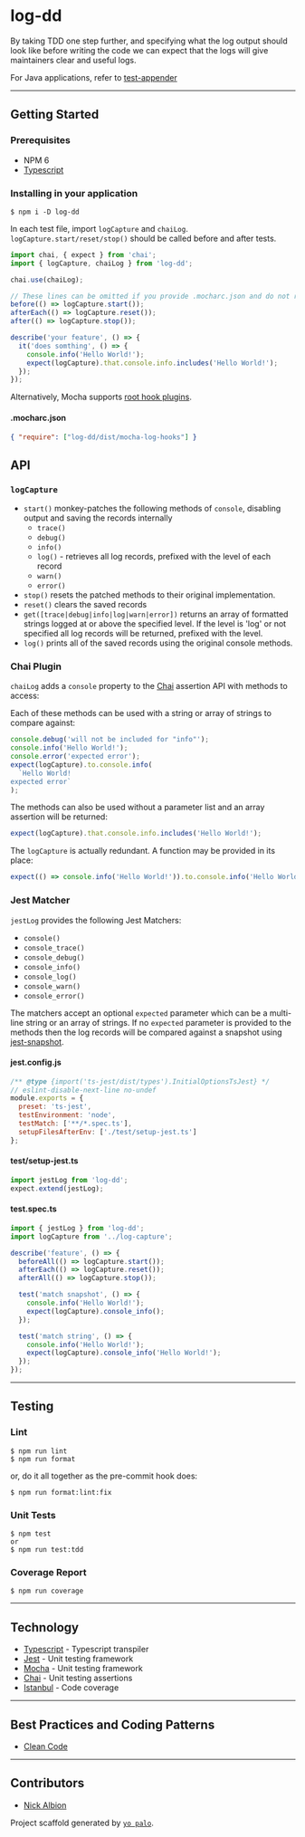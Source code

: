 # log-dd

By taking TDD one step further, and specifying what the log output should look like
before writing the code we can expect that the logs will give maintainers clear and useful logs.

For Java applications, refer to [test-appender](https://github.com/nalbion/test-appender)

___
## **Getting Started**

### Prerequisites

- NPM 6
- [Typescript](https://www.typescriptlang.org/)

### Installing in your application

    $ npm i -D log-dd

In each test file, import `logCapture` and `chaiLog`. `logCapture.start/reset/stop()` should be called before and after tests.
```javascript
import chai, { expect } from 'chai';
import { logCapture, chaiLog } from 'log-dd';

chai.use(chaiLog);

// These lines can be omitted if you provide .mocharc.json and do not run `mocha --watch`
before(() => logCapture.start());
afterEach(() => logCapture.reset());
after(() => logCapture.stop());

describe('your feature', () => {
  it('does somthing', () => {
    console.info('Hello World!');
    expect(logCapture).that.console.info.includes('Hello World!');
  });
});
```

Alternatively, Mocha supports [root hook plugins](https://mochajs.org/#root-hook-plugins).

#### .mocharc.json
```json
{ "require": ["log-dd/dist/mocha-log-hooks"] }
```

## API

### `logCapture`

- `start()` monkey-patches the following methods of `console`, disabling output
and saving the records internally
  - `trace()`
  - `debug()`
  - `info()`
  - `log()` - retrieves all log records, prefixed with the level of each record
  - `warn()`
  - `error()`
- `stop()` resets the patched methods to their original implementation.
- `reset()` clears the saved records
- `get([trace|debug|info|log|warn|error])` returns an array of formatted strings
logged at or above the specified level.
If the level is 'log' or not specified all log records will be returned,
prefixed with the level.
- `log()` prints all of the saved records using the original console methods.

### Chai Plugin
`chaiLog` adds a `console` property to the [Chai](https://www.chaijs.com/) assertion API with methods to access:


Each of these methods can be used with a string or array of strings to compare against:
```typescript
console.debug('will not be included for "info"');
console.info('Hello World!');
console.error('expected error');
expect(logCapture).to.console.info(
  `Hello World!
expected error`
);
```

The methods can also be used without a parameter list and an array assertion will be returned:
```typescript
expect(logCapture).that.console.info.includes('Hello World!');
```

The `logCapture` is actually redundant. A function may be provided in its place:
```typescript
expect(() => console.info('Hello World!')).to.console.info('Hello World!');
```

### Jest Matcher

`jestLog` provides the following Jest Matchers:
- `console()`
- `console_trace()`
- `console_debug()`
- `console_info()`
- `console_log()`
- `console_warn()`
- `console_error()`

The matchers accept an optional `expected` parameter which can be a multi-line string or an array of strings.
If no `expected` parameter is provided to the methods then the log records will be compared
against a snapshot using [jest-snapshot](https://jestjs.io/docs/snapshot-testing).

#### jest.config.js
```javascript
/** @type {import('ts-jest/dist/types').InitialOptionsTsJest} */
// eslint-disable-next-line no-undef
module.exports = {
  preset: 'ts-jest',
  testEnvironment: 'node',
  testMatch: ['**/*.spec.ts'],
  setupFilesAfterEnv: ['./test/setup-jest.ts']
};
```

#### test/setup-jest.ts
```typescript
import jestLog from 'log-dd';
expect.extend(jestLog);
```

#### test.spec.ts
```typescript
import { jestLog } from 'log-dd';
import logCapture from '../log-capture';

describe('feature', () => {
  beforeAll(() => logCapture.start());
  afterEach(() => logCapture.reset());
  afterAll(() => logCapture.stop());

  test('match snapshot', () => {
    console.info('Hello World!');
    expect(logCapture).console_info();
  });

  test('match string', () => {
    console.info('Hello World!');
    expect(logCapture).console_info('Hello World!');
  });
});
```

___
## **Testing**
### Lint
    $ npm run lint
    $ npm run format

or, do it all together as the pre-commit hook does:

    $ npm run format:lint:fix

### Unit Tests
    $ npm test
    or
    $ npm run test:tdd

### Coverage Report
    $ npm run coverage

___
## Technology
- [Typescript](https://www.typescriptlang.org) - Typescript transpiler
- [Jest](https://jestjs.io/) - Unit testing framework
- [Mocha](https://github.com/mochajs/mocha) - Unit testing framework
- [Chai](https://github.com/chaijs/chai) - Unit testing assertions
- [Istanbul](https://istanbul.js.org) - Code coverage

___
## Best Practices and Coding Patterns
- [Clean Code](https://gist.github.com/wojteklu/73c6914cc446146b8b533c0988cf8d29)

___
## **Contributors**
- [Nick Albion](nalbion@palo-it.com)

Project scaffold generated by [`yo palo`](https://github.com/Palo-IT-Australia/generator-palo).
